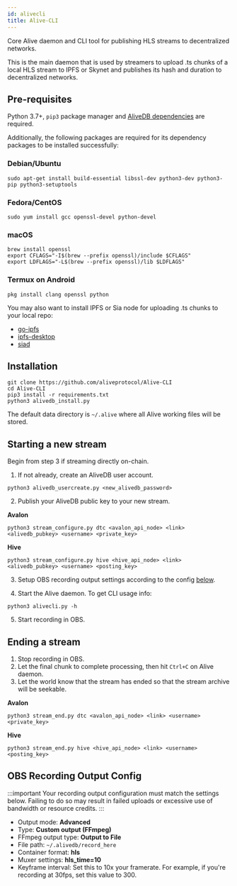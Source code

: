 ```yaml
---
id: alivecli
title: Alive-CLI
---
```


Core Alive daemon and CLI tool for publishing HLS streams to decentralized networks.

This is the main daemon that is used by streamers to upload .ts chunks of a local HLS stream to IPFS or Skynet and publishes its hash and duration to decentralized networks.

## Pre-requisites

Python 3.7+, `pip3` package manager and [AliveDB dependencies](alivedb.md#dependencies) are required.

Additionally, the following packages are required for its dependency packages to be installed successfully:

### Debian/Ubuntu

```
sudo apt-get install build-essential libssl-dev python3-dev python3-pip python3-setuptools
```

### Fedora/CentOS

```
sudo yum install gcc openssl-devel python-devel
```

### macOS

```
brew install openssl
export CFLAGS="-I$(brew --prefix openssl)/include $CFLAGS"
export LDFLAGS="-L$(brew --prefix openssl)/lib $LDFLAGS"
```

### Termux on Android

```
pkg install clang openssl python
```

You may also want to install IPFS or Sia node for uploading .ts chunks to your local repo:
* [go-ipfs](https://dist.ipfs.io/#go-ipfs)
* [ipfs-desktop](https://github.com/ipfs-shipyard/ipfs-desktop/releases)
* [siad](https://sia.tech/get-started)

## Installation

```
git clone https://github.com/aliveprotocol/Alive-CLI
cd Alive-CLI
pip3 install -r requirements.txt
python3 alivedb_install.py
```

The default data directory is `~/.alive` where all Alive working files will be stored.

## Starting a new stream

Begin from step 3 if streaming directly on-chain.

1. If not already, create an AliveDB user account.
```
python3 alivedb_usercreate.py <new_alivedb_password>
```

2. Publish your AliveDB public key to your new stream.

**Avalon**
```
python3 stream_configure.py dtc <avalon_api_node> <link> <alivedb_pubkey> <username> <private_key>
```

**Hive**
```
python3 stream_configure.py hive <hive_api_node> <link> <alivedb_pubkey> <username> <posting_key>
```

3. Setup OBS recording output settings according to the config [below](obs-recording-output-config).

4. Start the Alive daemon. To get CLI usage info:
```
python3 alivecli.py -h
```

5. Start recording in OBS.

## Ending a stream

1. Stop recording in OBS.
2. Let the final chunk to complete processing, then hit `Ctrl+C` on Alive daemon.
3. Let the world know that the stream has ended so that the stream archive will be seekable.

**Avalon**
```
python3 stream_end.py dtc <avalon_api_node> <link> <username> <private_key>
```

**Hive**
```
python3 stream_end.py hive <hive_api_node> <link> <username> <posting_key>
```

## OBS Recording Output Config

:::important
Your recording output configuration must match the settings below. Failing to do so may result in failed uploads or excessive use of bandwidth or resource credits.
:::

- Output mode: **Advanced**
- Type: **Custom output (FFmpeg)**
- FFmpeg output type: **Output to File**
- File path: `~/.alivedb/record_here`
- Container format: **hls**
- Muxer settings: **hls_time=10**
- Keyframe interval: Set this to 10x your framerate. For example, if you're recording at 30fps, set this value to 300.